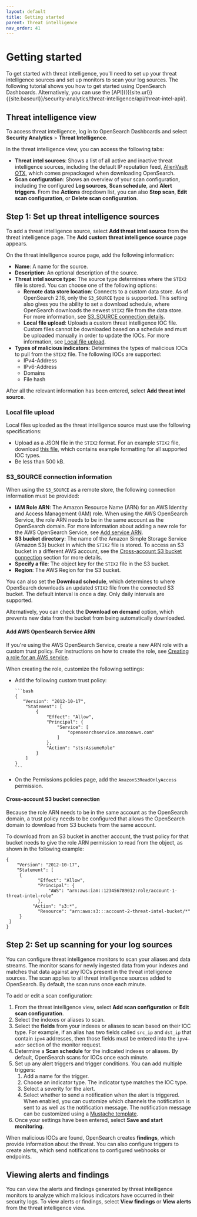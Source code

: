 ```yaml
---
layout: default
title: Getting started
parent: Threat intelligence
nav_order: 41
---
```


# Getting started

To get started with threat intelligence, you'll need to set up your threat intelligence sources and set up monitors to scan your log sources. The following tutorial shows you how to get started using OpenSearch Dashboards. Alternatively, you can use the [API](({{site.url}}{{site.baseurl}}/security-analytics/threat-intelligence/api/threat-intel-api/). 

## Threat intelligence view

To access threat intelligence, log in to OpenSearch Dashboards and select **Security Analytics** > **Threat Intelligence**.

In the threat intelligence view, you can access the following tabs:

- **Threat intel sources**: Shows a list of all active and inactive threat intelligence sources, including the default IP reputation feed, [AlienVault OTX](https://otx.alienvault.com/), which comes prepackaged when downloading OpenSearch.
- **Scan configuration**: Shows an overview of your scan configuration, including the configured **Log sources**, **Scan schedule**, and **Alert triggers**. From the **Actions** dropdown list, you can also **Stop scan**, **Edit scan configuration**, or **Delete scan configuration**.


## Step 1: Set up threat intelligence sources

To add a threat intelligence source, select **Add threat intel source** from the threat intelligence page. The **Add custom threat intelligence source** page appears. 

On the threat intelligence source page, add the following information:

- **Name**: A name for the source.
- **Description**: An optional description of the source.
- **Threat intel source type**: The source type determines where the `STIX2` file is stored. You can choose one of the following options:
  - **Remote data store location**: Connects to a custom data store. As of OpenSearch 2.16, only the `S3_SOURCE` type is supported. This setting also gives you the ability to set a download schedule, where OpenSearch downloads the newest `STIX2` file from the data store. For more information, see [S3_SOURCE connection details](#s3_source-connection-information).
  - **Local file upload**: Uploads a custom threat intelligence IOC file. Custom files cannot be downloaded based on a schedule and must be uploaded manually in order to update the IOCs. For more information, see [Local file upload](#local-file-upload).
- **Types of malicious indicators**: Determines the types of malicious IOCs to pull from the `STIX2` file. The following IOCs are supported:
  - IPv4-Address
  - IPv6-Address
  - Domains
  - File hash

After all the relevant information has been entered, select **Add threat intel source**.

### Local file upload

Local files uploaded as the threat intelligence source must use the following specifications:

- Upload as a JSON file in the `STIX2` format. For an example `STIX2` file, download [this file]({{site.url}}{{site.baseurl}}/assets/examples/all-ioc-type-examples.json), which contains example formatting for all supported IOC types.
- Be less than 500 kB.


### S3_SOURCE connection information

When using the `S3_SOURCE` as a remote store, the following connection information must be provided:

- **IAM Role ARN**: The Amazon Resource Name (ARN) for an AWS Identity and Access Management (IAM) role. When using the AWS OpenSearch Service, the role ARN needs to be in the same account as the OpenSearch domain. For more information about adding a new role for the AWS OpenSearch Service, see [Add service ARN](#add-aws-opensearch-service-arn).
- **S3 bucket directory**: The name of the Amazon Simple Storage Service (Amazon S3) bucket in which the `STIX2` file is stored. To access an S3 bucket in a different AWS account, see the [Cross-account S3 bucket connection](#cross-account-s3-bucket-connection) section for more details.
- **Specify a file**: The object key for the `STIX2` file in the S3 bucket.
- **Region**: The AWS Region for the S3 bucket.

You can also set the **Download schedule**, which determines to where OpenSearch downloads an updated `STIX2` file from the connected S3 bucket. The default interval is once a day. Only daily intervals are supported. 

Alternatively, you can check the **Download on demand** option, which prevents new data from the bucket from being automatically downloaded.

#### Add AWS OpenSearch Service ARN

If you're using the AWS OpenSearch Service, create a new ARN role with a custom trust policy. For instructions on how to create the role, see [Creating a role for an AWS service](https://docs.aws.amazon.com/IAM/latest/UserGuide/id_roles_create_for-service.html#roles-creatingrole-service-console).

When creating the role, customize the following settings:

- Add the following custom trust policy:

      ```bash
      { 
         "Version": "2012-10-17",
          "Statement": [
              {
                  "Effect": "Allow",
                  "Principal": {
                      "Service": [
                          "opensearchservice.amazonaws.com"
                      ]
                  },
                  "Action": "sts:AssumeRole"
              }
          ]
      }
      ```
      
- On the Permissions policies page, add the `AmazonS3ReadOnlyAccess` permission. 
   

#### Cross-account S3 bucket connection

Because the role ARN needs to be in the same account as the OpenSearch domain, a trust policy needs to be configured that allows the OpenSearch domain to download from S3 buckets from the same account.

To download from an S3 bucket in another account, the trust policy for that bucket needs to give the role ARN permission to read from the object, as shown in the following example:

```
{
    "Version": "2012-10-17",
    "Statement": [
     {
            "Effect": "Allow",
            "Principal": {
                "AWS": "arn:aws:iam::123456789012:role/account-1-threat-intel-role"
            },
          "Action": "s3:*",
            "Resource": "arn:aws:s3:::account-2-threat-intel-bucket/*"
     }
 ]
}
```

## Step 2: Set up scanning for your log sources

You can configure threat intelligence monitors to scan your aliases and data streams. The monitor scans for newly ingested data from your indexes and matches that data against any IOCs present in the threat intelligence sources. The scan applies to all threat intelligence sources added to OpenSearch. By default, the scan runs once each minute.

To add or edit a scan configuration:

1. From the threat intelligence view, select **Add scan configuration** or **Edit scan configuration**.
2. Select the indexes or aliases to scan.
3. Select the **fields** from your indexes or aliases to scan based on their IOC type. For example, if an alias has two fields called `src_ip` and `dst_ip` that contain `ipv4` addresses, then those fields must be entered into the `ipv4-addr` section of the monitor request.
4. Determine a **Scan schedule** for the indicated indexes or aliases. By default, OpenSearch scans for IOCs once each minute.
5. Set up any alert triggers and trigger conditions. You can add multiple triggers:
   1. Add a name for the trigger.
   2. Choose an indicator type. The indicator type matches the IOC type.
   3. Select a severity for the alert. 
   4. Select whether to send a notification when the alert is triggered. When enabled, you can customize which channels the notification is sent to as well as the notification message. The notification message can be customized using a [Mustache template](https://mustache.github.io/mustache.5.html).
6. Once your settings have been entered, select **Save and start monitoring**.

When malicious IOCs are found, OpenSearch creates **findings**, which provide information about the threat. You can also configure triggers to create alerts, which send notifications to configured webhooks or endpoints.


## Viewing alerts and findings 

You can view the alerts and findings generated by threat intelligence monitors to analyze which malicious indicators have occurred in their security logs. To view alerts or findings, select **View findings** or **View alerts** from the threat intelligence view.
